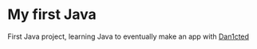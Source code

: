 # My first Java
First Java project, learning Java to eventually make an app with [Dan1cted](https://steamcommunity.com/id/DaN1cteD)

